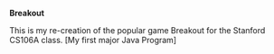 **Breakout**

This is my re-creation of the popular game Breakout for the Stanford CS106A class. [My first major Java Program]
